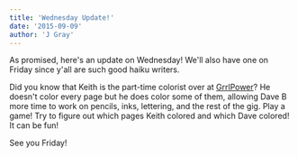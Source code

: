 ```yaml
---
title: 'Wednesday Update!'
date: '2015-09-09'
author: 'J Gray'
---
```


<p>As promised, here's an update on Wednesday! We'll also have one on Friday since y'all are such good haiku writers.</p><p>Did you know that Keith is the part-time colorist over at <a href="http://grrlpowercomic.com/" target="_blank">GrrlPower</a>? He doesn't color every page but he does color some of them, allowing Dave B more time to work on pencils, inks, lettering, and the rest of the gig. Play a game! Try to figure out which pages Keith colored and which Dave colored! It can be fun!</p><p>See you Friday!</p>

